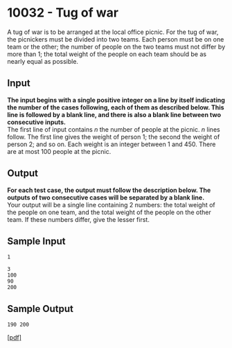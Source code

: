 # 10032 - Tug of war

A tug of war is to be arranged at the local office picnic. For the tug of war, the picnickers must be
divided into two teams. Each person must be on one team or the other; the number of people on the
two teams must not differ by more than 1; the total weight of the people on each team should be as
nearly equal as possible.


## Input

**The input begins with a single positive integer on a line by itself indicating the number
of the cases following, each of them as described below. This line is followed by a blank
line, and there is also a blank line between two consecutive inputs.**  
The first line of input contains *n* the number of people at the picnic. *n* lines follow. The first line
gives the weight of person 1; the second the weight of person 2; and so on. Each weight is an integer
between 1 and 450. There are at most 100 people at the picnic.


## Output

**For each test case, the output must follow the description below. The outputs of two
consecutive cases will be separated by a blank line.**  
Your output will be a single line containing 2 numbers: the total weight of the people on one team,
and the total weight of the people on the other team. If these numbers differ, give the lesser first.


## Sample Input

```
1

3
100
90
200
```

## Sample Output

```
190 200
```

[\[pdf\]](https://uva.onlinejudge.org/external/100/10032.pdf)
